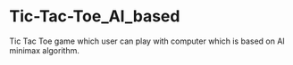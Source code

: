# Tic-Tac-Toe_AI_based
 Tic Tac Toe game which user can play with computer which is based on AI minimax algorithm.
